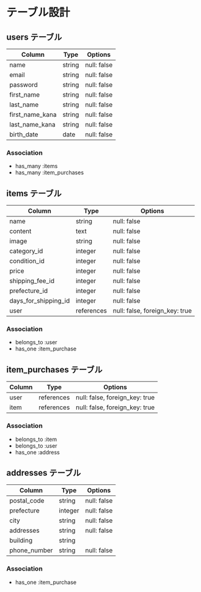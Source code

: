 # テーブル設計

## users テーブル

| Column           | Type    | Options     |
| ---------------- | ------- | ----------- |
| name             | string  | null: false |
| email            | string  | null: false |
| password         | string  | null: false |
| first_name       | string  | null: false |
| last_name        | string  | null: false |
| first_name_kana  | string  | null: false |
| last_name_kana   | string  | null: false |
| birth_date       | date    | null: false |

### Association

- has_many :items
- has_many :item_purchases

## items テーブル

| Column                 | Type       | Options                        |
| ---------------------- | ---------- | ------------------------------ |
| name                   | string     | null: false                    |
| content                | text       | null: false                    |
| image                  | string     | null: false                    |
| category_id            | integer    | null: false                    |
| condition_id           | integer    | null: false                    |
| price                  | integer    | null: false                    |
| shipping_fee_id        | integer    | null: false                    |
| prefecture_id          | integer    | null: false                    |
| days_for_shipping_id   | integer    | null: false                    |
| user                   | references | null: false, foreign_key: true |


### Association

- belongs_to :user
- has_one :item_purchase

## item_purchases テーブル

| Column | Type       | Options                        |
| ------ | ---------- | ------------------------------ |
| user   | references | null: false, foreign_key: true |
| item   | references | null: false, foreign_key: true |

### Association

- belongs_to :item
- belongs_to :user
- has_one :address

## addresses テーブル

| Column          | Type     | Options     |
| --------------- | -------- | ----------- |
| postal_code     | string   | null: false |
| prefecture      | integer  | null: false |
| city            | string   | null: false |
| addresses       | string   | null: false |
| building        | string   |             |
| phone_number    | string   | null: false |

### Association

- has_one :item_purchase

